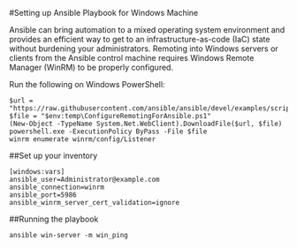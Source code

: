 #Setting up Ansible Playbook for Windows Machine

Ansible can bring automation to a mixed operating system environment and provides an efficient way to get to an infrastructure-as-code (IaC) state without burdening your administrators.
Remoting into Windows servers or clients from the Ansible control machine requires Windows Remote Manager (WinRM) to be properly configured.

Run the following on Windows PowerShell:

```
$url = "https://raw.githubusercontent.com/ansible/ansible/devel/examples/scripts/ConfigureRemotingForAnsible.ps1"
$file = "$env:temp\ConfigureRemotingForAnsible.ps1"
(New-Object -TypeName System.Net.WebClient).DownloadFile($url, $file)
powershell.exe -ExecutionPolicy ByPass -File $file
winrm enumerate winrm/config/Listener
```

##Set up your inventory

```
[windows:vars]
ansible_user=Administrator@example.com
ansible_connection=winrm
ansible_port=5986
ansible_winrm_server_cert_validation=ignore
```

##Running the playbook

```ansible win-server -m win_ping```